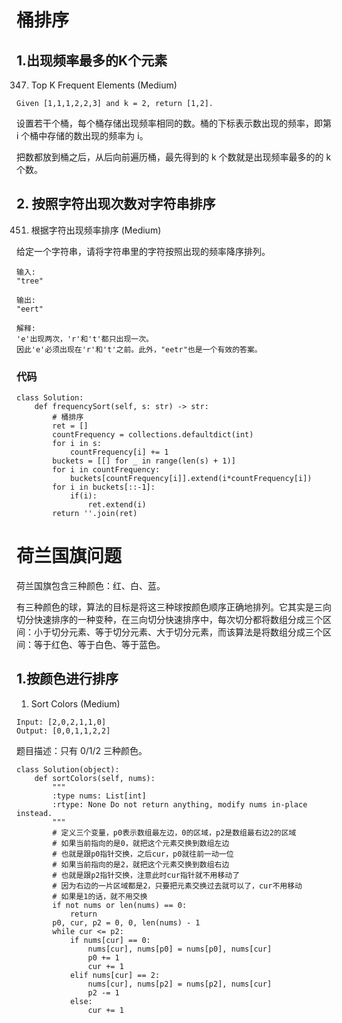 # 桶排序
## 1.出现频率最多的K个元素
347. Top K Frequent Elements (Medium)

```
Given [1,1,1,2,2,3] and k = 2, return [1,2].
```
设置若干个桶，每个桶存储出现频率相同的数。桶的下标表示数出现的频率，即第 i 个桶中存储的数出现的频率为 i。

把数都放到桶之后，从后向前遍历桶，最先得到的 k 个数就是出现频率最多的的 k 个数。
## 2. 按照字符出现次数对字符串排序
451. 根据字符出现频率排序 (Medium)

给定一个字符串，请将字符串里的字符按照出现的频率降序排列。
```
输入:
"tree"

输出:
"eert"

解释:
'e'出现两次，'r'和't'都只出现一次。
因此'e'必须出现在'r'和't'之前。此外，"eetr"也是一个有效的答案。
```
### 代码
```
class Solution:
    def frequencySort(self, s: str) -> str:
        # 桶排序
        ret = []
        countFrequency = collections.defaultdict(int)
        for i in s:
            countFrequency[i] += 1
        buckets = [[] for _ in range(len(s) + 1)]
        for i in countFrequency:
            buckets[countFrequency[i]].extend(i*countFrequency[i])
        for i in buckets[::-1]:
            if(i):
                ret.extend(i)
        return ''.join(ret)
```


# 荷兰国旗问题
荷兰国旗包含三种颜色：红、白、蓝。

有三种颜色的球，算法的目标是将这三种球按颜色顺序正确地排列。它其实是三向切分快速排序的一种变种，在三向切分快速排序中，每次切分都将数组分成三个区间：小于切分元素、等于切分元素、大于切分元素，而该算法是将数组分成三个区间：等于红色、等于白色、等于蓝色。
## 1.按颜色进行排序
1.  Sort Colors (Medium)

```
Input: [2,0,2,1,1,0]
Output: [0,0,1,1,2,2]
```
题目描述：只有 0/1/2 三种颜色。
```
class Solution(object):
    def sortColors(self, nums):
        """
        :type nums: List[int]
        :rtype: None Do not return anything, modify nums in-place instead.
        """
        # 定义三个变量，p0表示数组最左边，0的区域，p2是数组最右边2的区域
        # 如果当前指向的是0，就把这个元素交换到数组左边
        # 也就是跟p0指针交换，之后cur，p0就往前一动一位
        # 如果当前指向的是2，就把这个元素交换到数组右边
        # 也就是跟p2指针交换，注意此时cur指针就不用移动了
        # 因为右边的一片区域都是2，只要把元素交换过去就可以了，cur不用移动
        # 如果是1的话，就不用交换
        if not nums or len(nums) == 0:
            return
        p0, cur, p2 = 0, 0, len(nums) - 1
        while cur <= p2:
            if nums[cur] == 0:
                nums[cur], nums[p0] = nums[p0], nums[cur]
                p0 += 1
                cur += 1
            elif nums[cur] == 2:
                nums[cur], nums[p2] = nums[p2], nums[cur]
                p2 -= 1
            else:
                cur += 1

            

```